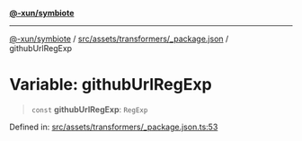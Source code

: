 [**@-xun/symbiote**](../../../../../README.md)

***

[@-xun/symbiote](../../../../../README.md) / [src/assets/transformers/\_package.json](../README.md) / githubUrlRegExp

# Variable: githubUrlRegExp

> `const` **githubUrlRegExp**: `RegExp`

Defined in: [src/assets/transformers/\_package.json.ts:53](https://github.com/Xunnamius/symbiote/blob/a116b07afe112308bfdfdf94cf09246be76165ef/src/assets/transformers/_package.json.ts#L53)
